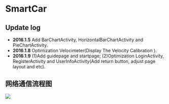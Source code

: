 # SmartCar
## Update log
- **2016.1.5**  Add BarChartActivity, HorizontalBarChartActivity and PieChartActivity.
- **2016.1.8**  Optimization Velocimeter(Display The Velocity Calibration ).
- **2016.1.9**  (1)Add guidepage and startpage;
                (2)Optimization LoginActivity, RegisterActivity and UserInfoActivity(Add return button, adjust page layout and etc).    

## 网络通信流程图
<img src="http://i.imgur.com/fSyYmXH.jpg"/>
